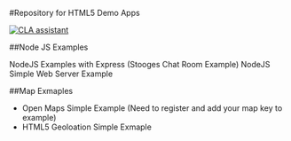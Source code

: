 
#Repository for HTML5 Demo Apps

[![CLA assistant](https://cla-assistant.io/readme/badge/martingollogly/demo)](https://cla-assistant.io/martingollogly/demo)

##Node JS Examples

NodeJS Examples with Express (Stooges Chat Room Example)
NodeJS Simple Web Server Example

##Map Exmaples

* Open Maps Simple Example (Need to register and add your map key to example)
* HTML5 Geoloation Simple Exmaple

